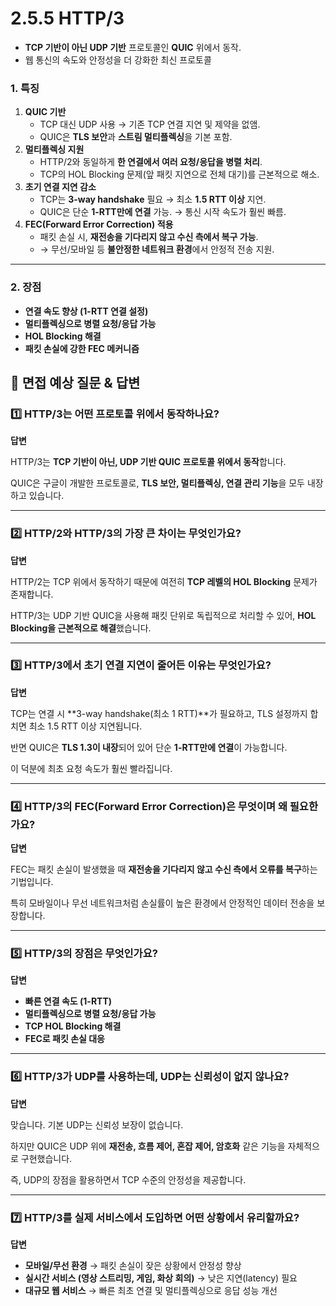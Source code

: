 # 2.5.5 HTTP/3

- **TCP 기반이 아닌 UDP 기반** 프로토콜인 **QUIC** 위에서 동작.
- 웹 통신의 속도와 안정성을 더 강화한 최신 프로토콜

### 1. 특징

1. **QUIC 기반**
    - TCP 대신 UDP 사용 → 기존 TCP 연결 지연 및 제약을 없앰.
    - QUIC은 **TLS 보안**과 **스트림 멀티플렉싱**을 기본 포함.
2. **멀티플렉싱 지원**
    - HTTP/2와 동일하게 **한 연결에서 여러 요청/응답을 병렬 처리**.
    - TCP의 HOL Blocking 문제(앞 패킷 지연으로 전체 대기)를 근본적으로 해소.
3. **초기 연결 지연 감소**
    - TCP는 **3-way handshake** 필요 → 최소 **1.5 RTT 이상** 지연.
    - QUIC은 단순 **1-RTT만에 연결** 가능. → 통신 시작 속도가 훨씬 빠름.
4. **FEC(Forward Error Correction) 적용**
    - 패킷 손실 시, **재전송을 기다리지 않고 수신 측에서 복구 가능**.
    - → 무선/모바일 등 **불안정한 네트워크 환경**에서 안정적 전송 지원.

---

### 2. 장점

- **연결 속도 향상 (1-RTT 연결 설정)**
- **멀티플렉싱으로 병렬 요청/응답 가능**
- **HOL Blocking 해결**
- **패킷 손실에 강한 FEC 메커니즘**

## 📌 면접 예상 질문 & 답변

### 1️⃣ HTTP/3는 어떤 프로토콜 위에서 동작하나요?

**답변**

HTTP/3는 **TCP 기반이 아닌, UDP 기반 QUIC 프로토콜 위에서 동작**합니다.

QUIC은 구글이 개발한 프로토콜로, **TLS 보안, 멀티플렉싱, 연결 관리 기능**을 모두 내장하고 있습니다.

---

### 2️⃣ HTTP/2와 HTTP/3의 가장 큰 차이는 무엇인가요?

**답변**

HTTP/2는 TCP 위에서 동작하기 때문에 여전히 **TCP 레벨의 HOL Blocking** 문제가 존재합니다.

HTTP/3는 UDP 기반 QUIC을 사용해 패킷 단위로 독립적으로 처리할 수 있어, **HOL Blocking을 근본적으로 해결**했습니다.

---

### 3️⃣ HTTP/3에서 초기 연결 지연이 줄어든 이유는 무엇인가요?

**답변**

TCP는 연결 시 **3-way handshake(최소 1 RTT)**가 필요하고, TLS 설정까지 합치면 최소 1.5 RTT 이상 지연됩니다.

반면 QUIC은 **TLS 1.3이 내장**되어 있어 단순 **1-RTT만에 연결**이 가능합니다.

이 덕분에 최초 요청 속도가 훨씬 빨라집니다.

---

### 4️⃣ HTTP/3의 FEC(Forward Error Correction)은 무엇이며 왜 필요한가요?

**답변**

FEC는 패킷 손실이 발생했을 때 **재전송을 기다리지 않고 수신 측에서 오류를 복구**하는 기법입니다.

특히 모바일이나 무선 네트워크처럼 손실률이 높은 환경에서 안정적인 데이터 전송을 보장합니다.

---

### 5️⃣ HTTP/3의 장점은 무엇인가요?

**답변**

- **빠른 연결 속도 (1-RTT)**
- **멀티플렉싱으로 병렬 요청/응답 가능**
- **TCP HOL Blocking 해결**
- **FEC로 패킷 손실 대응**

---

### 6️⃣ HTTP/3가 UDP를 사용하는데, UDP는 신뢰성이 없지 않나요?

**답변**

맞습니다. 기본 UDP는 신뢰성 보장이 없습니다.

하지만 QUIC은 UDP 위에 **재전송, 흐름 제어, 혼잡 제어, 암호화** 같은 기능을 자체적으로 구현했습니다.

즉, UDP의 장점을 활용하면서 TCP 수준의 안정성을 제공합니다.

---

### 7️⃣ HTTP/3를 실제 서비스에서 도입하면 어떤 상황에서 유리할까요?

**답변**

- **모바일/무선 환경** → 패킷 손실이 잦은 상황에서 안정성 향상
- **실시간 서비스 (영상 스트리밍, 게임, 화상 회의)** → 낮은 지연(latency) 필요
- **대규모 웹 서비스** → 빠른 최초 연결 및 멀티플렉싱으로 응답 성능 개선